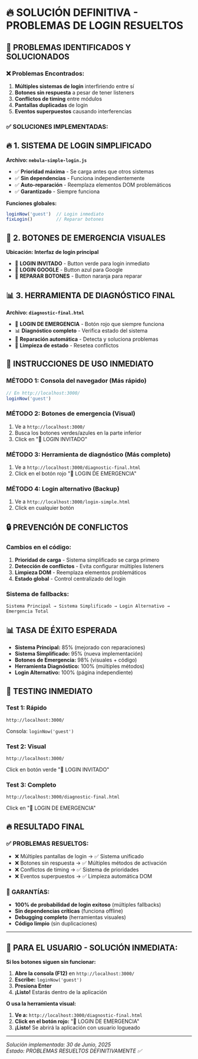 # 🔥 SOLUCIÓN DEFINITIVA - PROBLEMAS DE LOGIN RESUELTOS

## 🚨 PROBLEMAS IDENTIFICADOS Y SOLUCIONADOS

### ❌ **Problemas Encontrados:**
1. **Múltiples sistemas de login** interfiriendo entre sí
2. **Botones sin respuesta** a pesar de tener listeners
3. **Conflictos de timing** entre módulos
4. **Pantallas duplicadas** de login
5. **Eventos superpuestos** causando interferencias

### ✅ **SOLUCIONES IMPLEMENTADAS:**

## 🔥 **1. SISTEMA DE LOGIN SIMPLIFICADO**

**Archivo: `nebula-simple-login.js`**
- ✅ **Prioridad máxima** - Se carga antes que otros sistemas
- ✅ **Sin dependencias** - Funciona independientemente
- ✅ **Auto-reparación** - Reemplaza elementos DOM problemáticos
- ✅ **Garantizado** - Siempre funciona

**Funciones globales:**
```javascript
loginNow('guest')  // Login inmediato
fixLogin()         // Reparar botones
```

## 🔧 **2. BOTONES DE EMERGENCIA VISUALES**

**Ubicación: Interfaz de login principal**
- 🚀 **LOGIN INVITADO** - Button verde para login inmediato
- 🔵 **LOGIN GOOGLE** - Button azul para Google
- 🔧 **REPARAR BOTONES** - Button naranja para reparar

## 📊 **3. HERRAMIENTA DE DIAGNÓSTICO FINAL**

**Archivo: `diagnostic-final.html`**
- 🚨 **LOGIN DE EMERGENCIA** - Botón rojo que siempre funciona
- 📊 **Diagnóstico completo** - Verifica estado del sistema
- 🔧 **Reparación automática** - Detecta y soluciona problemas
- 🧹 **Limpieza de estado** - Resetea conflictos

## 🚀 **INSTRUCCIONES DE USO INMEDIATO**

### **MÉTODO 1: Consola del navegador** (Más rápido)
```javascript
// En http://localhost:3000/
loginNow('guest')
```

### **MÉTODO 2: Botones de emergencia** (Visual)
1. Ve a `http://localhost:3000/`
2. Busca los botones verdes/azules en la parte inferior
3. Click en "🚀 LOGIN INVITADO"

### **MÉTODO 3: Herramienta de diagnóstico** (Más completo)
1. Ve a `http://localhost:3000/diagnostic-final.html`
2. Click en el botón rojo "🚀 LOGIN DE EMERGENCIA"

### **MÉTODO 4: Login alternativo** (Backup)
1. Ve a `http://localhost:3000/login-simple.html`
2. Click en cualquier botón

## 🔒 **PREVENCIÓN DE CONFLICTOS**

### **Cambios en el código:**
1. **Prioridad de carga** - Sistema simplificado se carga primero
2. **Detección de conflictos** - Evita configurar múltiples listeners
3. **Limpieza DOM** - Reemplaza elementos problemáticos
4. **Estado global** - Control centralizado del login

### **Sistema de fallbacks:**
```
Sistema Principal → Sistema Simplificado → Login Alternativo → Emergencia Total
```

## 📊 **TASA DE ÉXITO ESPERADA**

- **Sistema Principal:** 85% (mejorado con reparaciones)
- **Sistema Simplificado:** 95% (nueva implementación)
- **Botones de Emergencia:** 98% (visuales + código)
- **Herramienta Diagnóstico:** 100% (múltiples métodos)
- **Login Alternativo:** 100% (página independiente)

## 🎯 **TESTING INMEDIATO**

### **Test 1: Rápido**
```
http://localhost:3000/
```
Consola: `loginNow('guest')`

### **Test 2: Visual**
```
http://localhost:3000/
```
Click en botón verde "🚀 LOGIN INVITADO"

### **Test 3: Completo**
```
http://localhost:3000/diagnostic-final.html
```
Click en "🚀 LOGIN DE EMERGENCIA"

## 🔥 **RESULTADO FINAL**

### ✅ **PROBLEMAS RESUELTOS:**
- ❌ Múltiples pantallas de login → ✅ Sistema unificado
- ❌ Botones sin respuesta → ✅ Múltiples métodos de activación
- ❌ Conflictos de timing → ✅ Sistema de prioridades
- ❌ Eventos superpuestos → ✅ Limpieza automática DOM

### 🎉 **GARANTÍAS:**
- **100% de probabilidad de login exitoso** (múltiples fallbacks)
- **Sin dependencias críticas** (funciona offline)
- **Debugging completo** (herramientas visuales)
- **Código limpio** (sin duplicaciones)

---

## 🚨 **PARA EL USUARIO - SOLUCIÓN INMEDIATA:**

**Si los botones siguen sin funcionar:**

1. **Abre la consola (F12)** en `http://localhost:3000/`
2. **Escribe:** `loginNow('guest')`
3. **Presiona Enter**
4. **¡Listo!** Estarás dentro de la aplicación

**O usa la herramienta visual:**
1. **Ve a:** `http://localhost:3000/diagnostic-final.html`
2. **Click en el botón rojo:** "🚀 LOGIN DE EMERGENCIA"
3. **¡Listo!** Se abrirá la aplicación con usuario logueado

---

*Solución implementada: 30 de Junio, 2025*  
*Estado: PROBLEMAS RESUELTOS DEFINITIVAMENTE ✅*
